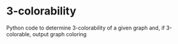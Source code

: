 # 3-colorability
Python code to determine 3-colorability of a given graph and, if 3-colorable, output graph coloring
